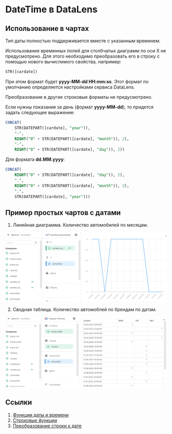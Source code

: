 # DateTime в DataLens

## Использование в чартах

Тип даты полностью поддерживается вместе с указанным временем.

Использование временных полей для столбчатых диаграмм по оси X не предусмотрено. Для этого необходимо преобразовать его в строку с помощью нового вычислимого свойства, например:

```sql
STR([cardate])
```

При этом формат будет **yyyy-MM-dd HH:mm:ss**. Этот формат по умолчанию определяется настройками сервиса DataLens.

Преобразование в другие строковые форматы не предусмотрено.

Если нужны показания за день (формат **yyyy-MM-dd**), то придется задать следующее выражение:

```sql
CONCAT(
    STR(DATEPART([cardate], "year")),
    "-", 
    RIGHT("0" + STR(DATEPART([cardate], "month")), 2),
    "-", 
    RIGHT("0" + STR(DATEPART([cardate], "day")), 2))
```

Для формата **dd.MM.yyyy**:
```sql
CONCAT(
    RIGHT("0" + STR(DATEPART([cardate], "day")), 2),
    ".", 
    RIGHT("0" + STR(DATEPART([cardate], "month")), 2),
    ".", 
    STR(DATEPART([cardate], "year")))
```

## Пример простых чартов с датами

1. Линейная диаграмма. Количество автомобилей по месяцам.

![alt text](image/datetime_sample1.png)

2. Сводная таблица. Количество автомоблей по брендам по датам.

![alt text](image/datetime_sample2.png)

## Ссылки

1. [Функции даты и времени](https://cloud.yandex.ru/ru/docs/datalens/function-ref/date-functions)
2. [Строковые функции](https://cloud.yandex.ru/ru/docs/datalens/function-ref/string-functions)
3. [Преобразование строки к дате](https://cloud.yandex.ru/ru/docs/datalens/function-ref/DATE)